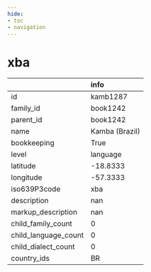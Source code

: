```yaml
---
hide:
- toc
- navigation
---
```

# xba
|                      | info           |
|:---------------------|:---------------|
| id                   | kamb1287       |
| family_id            | book1242       |
| parent_id            | book1242       |
| name                 | Kamba (Brazil) |
| bookkeeping          | True           |
| level                | language       |
| latitude             | -18.8333       |
| longitude            | -57.3333       |
| iso639P3code         | xba            |
| description          | nan            |
| markup_description   | nan            |
| child_family_count   | 0              |
| child_language_count | 0              |
| child_dialect_count  | 0              |
| country_ids          | BR             |